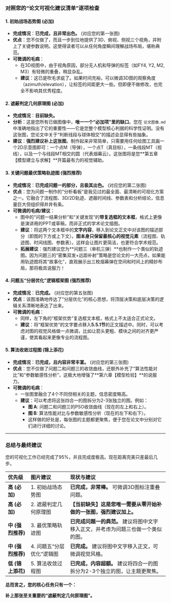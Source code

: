 ### **对照您的“论文可视化建议清单”逐项检查**

#### **1. 初始战场态势图 (必加)**

* **完成情况**：**已完成，且非常出色。** (对应您的第一张图)
* **优点**：您不仅做了，而且一步到位地提供了3D、俯视、侧视三个视角，并附上了关键参数说明。这使得读者可以从任何角度瞬间理解战场布局，堪称典范。
* **可微调的毛病**：
  * 在3D视图中，由于视角原因，部分无人机和导弹的标签（如FY4, Y2, M2, M3）有轻微的重叠，稍显杂乱。
  * **建议**：这已是吹毛求疵了。如果时间充裕，可以微调3D图的观察角度（azimuth/elevation），让标签的间距更大一些。但即便不做修改，也完全不影响其优秀程度。

#### **2. 遮蔽判定几何原理图 (必加)**

* **完成情况**：**目前缺失。**
* **分析**：这是您所有已做图像中，**唯一一个“必加项”里的缺口**。您在 `论文图像.md`中准确地指出了它的重要性——它是您整个模型核心判据的科学性证明。没有这张图，您论文中关于“判断线段与球体相交”的描述会显得有些抽象。
* **建议**：**强烈建议补上这张图**。制作起来非常简单，只需要用任何绘图工具画一个2D示意图即可：一个点M（导弹），一个点T（真目标），一条线段MT（视线），以及一个与线段MT相交的圆（代表烟幕云）。这张图将是您**第五章【模型建立与求解】**开篇最有力的视觉辅助。

#### **3. 关键问题最优策略轨迹图 (强烈推荐)**

* **完成情况**：**已完成问题一的部分，且极其出色。** (对应您的第二张图)
* **优点**：您为问题一制作的“分析看板”是我见过的最全面、最清晰的可视化方案之一。它融合了流程图、3D/2D轨迹、遮蔽时间线、参数表和分析结论，信息量巨大但组织得井井有条。
* **可微调的毛病/建议**：
  * 图中的“问题一结果分析”和“关键发现”的**带复选框的文本框**，格式上更像是演讲用的PPT或草稿，而非正式的学术论文插图。
  * **建议**：将这两个文本框中的**文字内容**，移入到论文正文中对该图的描述部分（即图的下方或上下文）。**图本身只保留最核心的视觉元素**（流程图、轨迹图、时间线图、参数表）。这样会让图片更简洁，也更符合学术规范。
  * **拓展建议**：强烈建议您为**问题三（单机三弹）**也制作一个类似的轨迹图。因为问题三的“密集双发+远距补射”策略是您论文的一大亮点，如果能用轨迹图将其“故事化”，直观展示出三枚烟幕弹在空间和时间上的精妙布局，那将极具说服力！

#### **4. 问题五“分层优化”逻辑框架图 (强烈推荐)**

* **完成情况**：**已完成。** (对应您的第五张图)
* **优点**：该图准确地传达了“分层优化”的核心思想，将顶层决策和底层决策的逻辑关系清晰地表达了出来。
* **可微调的毛病**：
  * 同样，左下角的“框架优势”复选框文本框，格式上不太适合正式论文。
  * **建议**：将“框架优势”的文字要点移入**5.5.1节**的正文描述中。同时，可以考虑对图的视觉风格做一点微调，比如让箭头更粗、模块之间的对齐更严谨，使其看起来更像专业的流程图。

#### **5. 算法收敛过程图 (锦上添花)**

* **完成情况**：**已完成，且内容非常丰富。** (对应您的第三张图)
* **优点**：您不仅做了问题二和问题三的收敛曲线，还额外补充了“算法性能对比”和“参数敏感性分析”，这极大地增强了**第六章【模型检验】**的说服力。
* **可微调的毛病**：
  * 一张图里融合了4个不同但相关的主题，信息密度略高。
  * **建议**：可以考虑将这张四合一的图拆分为2-3张独立的图。例如：
    * **图 A**: 问题二和问题三的PSO收敛曲线（现在的左上和右上）。
    * **图 B**: 算法性能对比与参数敏感性分析（现在的左下和右下）。
    * 这样做的好处是，每张图的主题都更聚焦，便于您在论文中分别对它们进行详细的讨论。

---

### **总结与最终建议**

您的可视化工作已经完成了95%，并且完成度极高。现在距离完美只差最后几步。

| 优先级                  | 图片建议                    | 现状与建议                                                                              |
| :---------------------- | :-------------------------- | :-------------------------------------------------------------------------------------- |
| **高 (必加)**     | 1. 初始战场态势图           | **已完成，非常棒。** 可微调3D图标注重叠问题。                                     |
| **高 (必加)**     | 2. 遮蔽判定几何原理图       | **【当前缺失】这是您唯一需要从零开始补做的一张图，强烈建议加上。**                |
| **中 (强烈推荐)** | 3. 最优策略轨迹图           | **已完成问题一的典范。** 建议将图中文字移入正文，并考虑为问题三也做一个类似的图。 |
| **中 (强烈推荐)** | 4. 问题五“分层优化”逻辑图 | **已完成。** 建议将图中文字移入正文，可微调视觉风格。                             |
| **低 (锦上添花)** | 5. 算法收敛过程图           | **已完成，内容超额。** 建议将四合一的图拆分为2-3个独立的图，让主题更聚焦。        |

**总而言之，您的核心任务只有一个：**

**补上那张至关重要的“遮蔽判定几何原理图”。**
